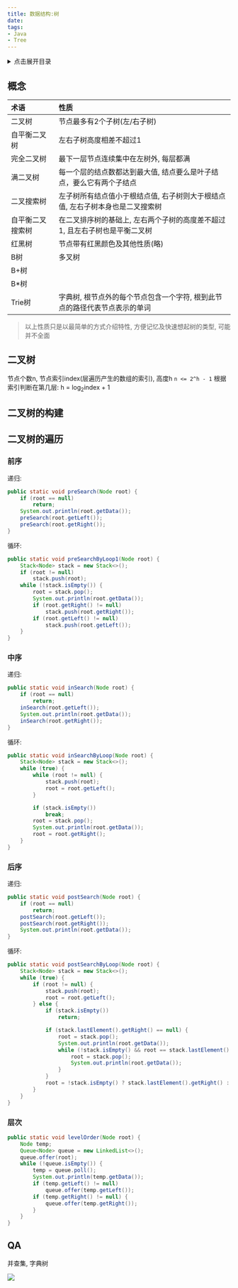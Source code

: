 ```yaml
---
title: 数据结构:树
date: 
tags:
- Java
- Tree
---
```

<details>
<summary>点击展开目录</summary>
<!-- TOC -->

- [概念](#概念)
- [二叉树](#二叉树)
- [二叉树的构建](#二叉树的构建)
- [二叉树的遍历](#二叉树的遍历)
    - [前序](#前序)
    - [中序](#中序)
    - [后序](#后序)
    - [层次](#层次)
- [QA](#qa)

<!-- /TOC -->
</details>

## 概念

| 术语             | 性质                                                         |
| :--------------- | :----------------------------------------------------------- |
| 二叉树           | 节点最多有2个子树(左/右子树)                                 |
| 自平衡二叉树     | 左右子树高度相差不超过1                                      |
| 完全二叉树       | 最下一层节点连续集中在左树外, 每层都满                       |
| 满二叉树         | 每一个层的结点数都达到最大值, 结点要么是叶子结点，要么它有两个子结点 |
| 二叉搜索树       | 左子树所有结点值小于根结点值, 右子树则大于根结点值, 左右子树本身也是二叉搜索树 |
| 自平衡二叉搜索树 | 在二叉排序树的基础上, 左右两个子树的高度差不超过1, 且左右子树也是平衡二叉树 |
| 红黑树           | 节点带有红黑颜色及其他性质(略)                               |
| B树              | 多叉树                                                       |
| B+树             |                                                              |
| B*树             |                                                              |
| Trie树           | 字典树, 根节点外的每个节点包含一个字符, 根到此节点的路径代表节点表示的单词 |

> 以上性质只是以最简单的方式介绍特性, 方便记忆及快速想起树的类型, 可能并不全面


## 二叉树

节点个数n, 节点索引index(层遍历产生的数组的索引), 高度h
`n <= 2^h - 1`
根据索引判断在第几层:
h = log<sub>2</sub>index + 1

## 二叉树的构建

## 二叉树的遍历

### 前序

递归:
```Java
public static void preSearch(Node root) {
    if (root == null)
        return;
    System.out.println(root.getData());
    preSearch(root.getLeft());
    preSearch(root.getRight());
}
```
循环:
```Java
public static void preSearchByLoop1(Node root) {
    Stack<Node> stack = new Stack<>();
    if (root != null)
        stack.push(root);
    while (!stack.isEmpty()) {
        root = stack.pop();
        System.out.println(root.getData());
        if (root.getRight() != null)
            stack.push(root.getRight());
        if (root.getLeft() != null)
            stack.push(root.getLeft());
    }
}
```
### 中序

递归:
```Java
public static void inSearch(Node root) {
    if (root == null)
        return;
    inSearch(root.getLeft());
    System.out.println(root.getData());
    inSearch(root.getRight());
}
```
循环:
```Java
public static void inSearchByLoop(Node root) {
    Stack<Node> stack = new Stack<>();
    while (true) {
        while (root != null) {
            stack.push(root);
            root = root.getLeft();
        }

        if (stack.isEmpty())
            break;
        root = stack.pop();
        System.out.println(root.getData());
        root = root.getRight();
    }
}
```
### 后序


递归:
```Java
public static void postSearch(Node root) {
    if (root == null)
        return;
    postSearch(root.getLeft());
    postSearch(root.getRight());
    System.out.println(root.getData());
}
```
循环:
```Java
public static void postSearchByLoop(Node root) {
    Stack<Node> stack = new Stack<>();
    while (true) {
        if (root != null) {
            stack.push(root);
            root = root.getLeft();
        } else {
            if (stack.isEmpty())
                return;

            if (stack.lastElement().getRight() == null) {
                root = stack.pop();
                System.out.println(root.getData());
                while (!stack.isEmpty() && root == stack.lastElement().getRight()) {
                    root = stack.pop();
                    System.out.println(root.getData());
                }
            }
            root = !stack.isEmpty() ? stack.lastElement().getRight() : null;
        }
    }
}
```
### 层次

```Java
public static void levelOrder(Node root) {
    Node temp;
    Queue<Node> queue = new LinkedList<>();
    queue.offer(root);
    while (!queue.isEmpty()) {
        temp = queue.poll();
        System.out.println(temp.getData());
        if (temp.getLeft() != null)
            queue.offer(temp.getLeft());
        if (temp.getRight() != null) {
            queue.offer(temp.getRight());
        }
    }
}
```

## QA

并查集, 字典树

[![](https://static.segmentfault.com/v-5b1df2a7/global/img/creativecommons-cc.svg)](https://creativecommons.org/licenses/by-nc-nd/4.0/)
